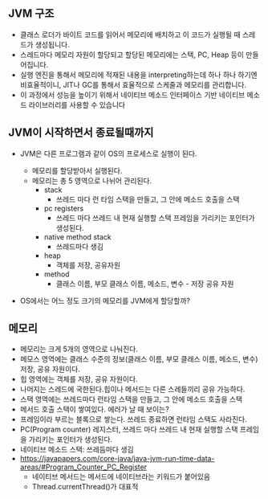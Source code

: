 ## JVM 구조
- 클래스 로더가 바이트 코드를 읽어서 메모리에 배치하고 이 코드가 실행될 때 스레드가 생성됩니다.
- 스레드마다 메모리 자원이 할당되고 할당된 메모리에는 스택, PC, Heap 등이 만들어집니다.
- 실행 엔진을 통해서 메모리에 적재된 내용을 interpreting하는데 하나 하나 하기엔 비효율적이니, JIT나 GC를 통해서 효율적으로 스케줄과 메모리를 관리합니다.
- 이 과정에서 성능을 높이기 위해서 네이티브 메소드 인터페이스 기반 네이티브 메소드 라이브러리를 사용할 수 있습니다

## JVM이 시작하면서 종료될때까지
- JVM은 다른 프로그램과 같이 OS의 프로세스로 실행이 된다.
    - 메모리를 할당받아서 실행된다.
    - 메모리는 총 5 영역으로 나뉘어 관리된다.
        - stack
            - 쓰레드 마다 런 타임 스택을 만들고, 그 안에 메소드 호출을 스택
        - pc registers
            - 쓰레드 마다 쓰레드 내 현재 실행할 스택 프레임을 가리키는 포인터가 생성된다.
        - native method stack
            - 쓰레드마다 생김
        - heap
            - 객체를 저장, 공유자원
        - method
            - 클래스 이름, 부모 클래스 이름, 메소드, 변수 - 저장 공유 자원

- OS에서는 어느 정도 크기의 메모리를 JVM에게 할당할까?

## 메모리
- 메모리는 크게 5개의 영역으로 나눠진다.
- 메모스 영역에는 클래스 수준의 정보(클래스 이름, 부모 클래스 이름, 메소드, 변수) 저장, 공유 자원이다.
- 힙 영역에는 객체를 저장, 공유 자원이다.
- 나머지는 스레드에 국한된다.힙이나 메서드는 다른 스레들끼리 공유 가능하다.
- 스택 영역에는 쓰레드마다 런타임 스택을 만들고, 그 안에 메소드 호출을 스택
- 메서드 호출 스택이 쌓여있다. 에러가 날 때 보이는?
- 프레임이라 부르는 블록으로 쌓는다. 쓰레드 종료하면 런타임 스택도 사라진다.
- PC(Program counter) 레지스터, 쓰레드 마다 쓰레드 내 현재 실행할 스택 프레임을 가리키는 포인터가 생성된다.
- 네이티브 메소드 스택: 쓰레듬마다 생김
- <https://javapapers.com/core-java/java-jvm-run-time-data-areas/#Program_Counter_PC_Register>
    - 네이티브 메서드는 메서드에 네이티브라는 키워드가 붙어있음
    - Thread.currentThread()가 대표적